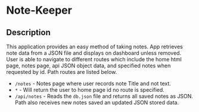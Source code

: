# Note-Keeper
## Description 
This application provides an easy method of taking notes. App retrieves note data from a JSON file and displays on dashboard unless removed. User is able to navigate to different routes which include the home html page, notes page, api JSON object data, and specified notes when requested by id. Path routes are listed below. 

* `/notes` - Notes page where user records note Title and not text.
* `*` - Will return the user to home page id no route is specified.
* `/api/notes` - Reads the `db.json` file and returns all saved notes as JSON. Path also receives new notes saved an updated JSON stored data.


